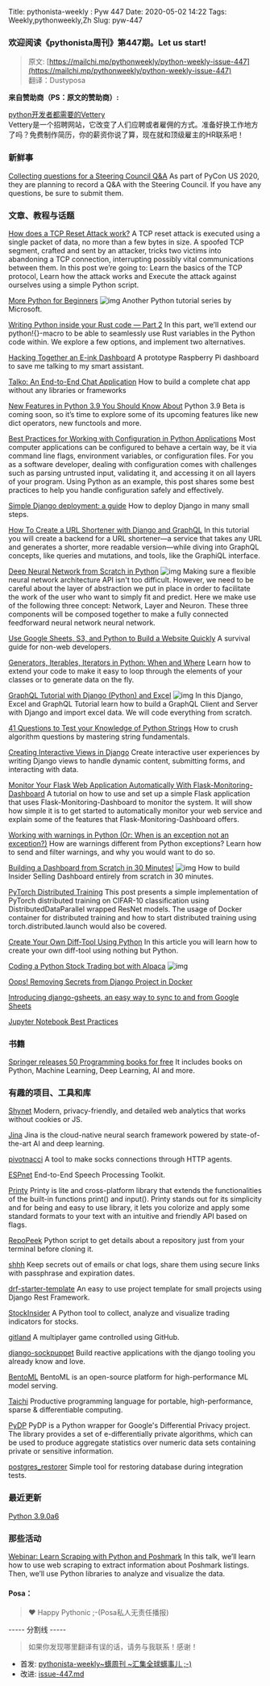 Title: pythonista-weekly : Pyw 447
Date: 2020-05-02 14:22
Tags: Weekly,pythonweekly,Zh 
Slug: pyw-447

### 欢迎阅读《pythonista周刊》第447期。Let us start!


>原文: [https://mailchi.mp/pythonweekly/python-weekly-issue-447](https://mailchi.mp/pythonweekly/python-weekly-issue-447)  
>翻译：Dustyposa

**来自赞助商（PS：原文的赞助商）:**

[python开发者都需要的Vettery](https://www.vettery.com/tech?utm_source=newsletter&utm_medium=pythonweekly&utm_term=tech&utm_content=grouped&utm_campaign=ad-77579)  
Vettery是一个招聘网站，它改变了人们应聘或者雇佣的方式。准备好换工作地方了吗？免费制作简历，你的薪资你说了算，现在就和顶级雇主的HR联系吧！

### 新鲜事

[Collecting questions for a Steering Council Q&A](https://discuss.python.org/t/collecting-questions-for-a-steering-council-q-a/4010)
As part of PyCon US 2020, they are planning to record a Q&A with the Steering Council. If you have any questions, be sure to submit them.

### 文章、教程与话题


[How does a TCP Reset Attack work?](https://robertheaton.com/2020/04/27/how-does-a-tcp-reset-attack-work/)
A TCP reset attack is executed using a single packet of data, no more than a few bytes in size. A spoofed TCP segment, crafted and sent by an attacker, tricks two victims into abandoning a TCP connection, interrupting possibly vital communications between them. In this post we’re going to: Learn the basics of the TCP protocol, Learn how the attack works and Execute the attack against ourselves using a simple Python script.

[More Python for Beginners](https://www.youtube.com/playlist?list=PLlrxD0HtieHiXd-nEby-TMCoUNwhbLUnj) ![img](https://mcusercontent.com/e2e180baf855ac797ef407fc7/images/af76283a-6e65-436c-967a-900427cf6399.png)
Another Python tutorial series by Microsoft.

[Writing Python inside your Rust code — Part 2](https://blog.m-ou.se/writing-python-inside-rust-2/)
In this part, we’ll extend our python!{}-macro to be able to seamlessly use Rust variables in the Python code within. We explore a few options, and implement two alternatives.

[Hacking Together an E-ink Dashboard](https://healeycodes.com/hacking-together-an-e-ink-dashboard/)
A prototype Raspberry Pi dashboard to save me talking to my smart assistant.

[Talko: An End-to-End Chat Application](https://t.co/WLdF2Cmcnr)
How to build a complete chat app without any libraries or frameworks

[New Features in Python 3.9 You Should Know About](https://martinheinz.dev/blog/21) 
Python 3.9 Beta is coming soon, so it’s time to explore some of its upcoming features like new dict operators, new functools and more.

[Best Practices for Working with Configuration in Python Applications](https://tech.preferred.jp/en/blog/working-with-configuration-in-python/)
Most computer applications can be configured to behave a certain way, be it via command line flags, environment variables, or configuration files. For you as a software developer, dealing with configuration comes with challenges such as parsing untrusted input, validating it, and accessing it on all layers of your program. Using Python as an example, this post shares some best practices to help you handle configuration safely and effectively.

[Simple Django deployment: a guide](https://mattsegal.dev/simple-django-deployment.html)
How to deploy Django in many small steps.

[How To Create a URL Shortener with Django and GraphQL](https://www.digitalocean.com/community/tutorials/how-to-create-a-url-shortener-with-django-and-graphql)
In this tutorial you will create a backend for a URL shortener—a service that takes any URL and generates a shorter, more readable version—while diving into GraphQL concepts, like queries and mutations, and tools, like the GraphiQL interface.

[Deep Neural Network from Scratch in Python](https://www.youtube.com/watch?v=b_w4eEiogaE) ![img](https://mcusercontent.com/e2e180baf855ac797ef407fc7/images/af76283a-6e65-436c-967a-900427cf6399.png)
Making sure a flexible neural network architecture API isn't too difficult. However, we need to be careful about the layer of abstraction we put in place in order to facilitate the work of the user who want to simply fit and predict. Here we make use of the following three concept: Network, Layer and Neuron. These three components will be composed together to make a fully connected feedforward neural network neural network.

[Use Google Sheets, S3, and Python to Build a Website Quickly](https://t.co/kvkzPGbkeV)
A survival guide for non-web developers.

[Generators, Iterables, Iterators in Python: When and Where](https://www.pythonforthelab.com/blog/generators-iterables-iterators-python-when-and-where/)
Learn how to extend your code to make it easy to loop through the elements of your classes or to generate data on the fly.

[GraphQL Tutorial with Django (Python) and Excel](https://www.youtube.com/watch?v=nPQE5B51DQ8) ![img](https://mcusercontent.com/e2e180baf855ac797ef407fc7/images/af76283a-6e65-436c-967a-900427cf6399.png)
In this Django, Excel and GraphQL Tutorial  learn how to build a GraphQL Client and Server with Django and import excel data. We will code everything from scratch.

[41 Questions to Test your Knowledge of Python Strings](https://t.co/HkQ4FbffhD)
How to crush algorithm questions by mastering string fundamentals.

[Creating Interactive Views in Django](https://hackersandslackers.com/creating-django-views/) 
Create interactive user experiences by writing Django views to handle dynamic content, submitting forms, and interacting with data.

[Monitor Your Flask Web Application Automatically With Flask-Monitoring-Dashboard](https://t.co/mUQTNhMNaG)
A tutorial on how to use and set up a simple Flask application that uses Flask-Monitoring-Dashboard to monitor the system. It will show how simple it is to get started to automatically monitor your web service and explain some of the features that Flask-Monitoring-Dashboard offers.

[Working with warnings in Python (Or: When is an exception not an exception?)](https://lerner.co.il/2020/04/27/working-with-warnings-in-python/)
How are warnings different from Python exceptions? Learn how to send and filter warnings, and why you would want to do so.

[Building a Dashboard from Scratch in 30 Minutes!](https://www.youtube.com/watch?v=SnzwO4vEkJE) ![img](https://mcusercontent.com/e2e180baf855ac797ef407fc7/images/af76283a-6e65-436c-967a-900427cf6399.png)
How to build Insider Selling Dashboard entirely from scratch in 30 minutes.

[PyTorch Distributed Training](https://leimao.github.io/blog/PyTorch-Distributed-Training/)
This post presents a simple implementation of PyTorch distributed training on CIFAR-10 classification using DistributedDataParallel wrapped ResNet models. The usage of Docker container for distributed training and how to start distributed training using torch.distributed.launch would also be covered.

[Create Your Own Diff-Tool Using Python](https://florian-dahlitz.de/blog/create-your-own-diff-tool-using-python)
In this article you will learn how to create your own diff-tool using nothing but Python.

[Coding a Python Stock Trading bot with Alpaca](https://www.youtube.com/watch?v=9R7pCh4yCm8) ![img](https://mcusercontent.com/e2e180baf855ac797ef407fc7/images/af76283a-6e65-436c-967a-900427cf6399.png)

[Oops! Removing Secrets from Django Project in Docker](https://startcodingnow.com/removing-secrets-from-django-project-in-docker)

[Introducing django-gsheets, an easy way to sync to and from Google Sheets](https://labs.meanpug.com/sync-data-to-and-from-google-sheets-with-django-gsheets)

[Jupyter Notebook Best Practices](https://levelup.gitconnected.com/jupyter-notebook-best-practices-fc326eb5cd22)



### 书籍

[Springer releases 50 Programming books for free](https://link.springer.com/search/page/1?facet-discipline="Computer+Science"&package=mat-covid19_textbooks&facet-language="En"&facet-content-type="Book")
It includes books on Python, Machine Learning, Deep Learning, AI and more.

### 有趣的项目、工具和库


[Shynet](https://github.com/milesmcc/shynet)
Modern, privacy-friendly, and detailed web analytics that works without cookies or JS.

[Jina](https://github.com/jina-ai/jina) 
Jina is the cloud-native neural search framework powered by state-of-the-art AI and deep learning.

[pivotnacci](https://github.com/blackarrowsec/pivotnacci)
A tool to make socks connections through HTTP agents.

[ESPnet](https://github.com/espnet/espnet)
End-to-End Speech Processing Toolkit.

[Printy](https://github.com/edraobdu/printy)
Printy is lite and cross-platform library that extends the functionalities of the built-in functions print() and input(). Printy stands out for its simplicity and for being and easy to use library, it lets you colorize and apply some standard formats to your text with an intuitive and friendly API based on flags.

[RepoPeek](https://github.com/sameera-madushan/RepoPeek)
Python script to get details about a repository just from your terminal before cloning it.

[shhh](https://github.com/smallwat3r/shhh)
Keep secrets out of emails or chat logs, share them using secure links with passphrase and expiration dates.

[drf-starter-template](https://github.com/nishantwrp/drf-starter-template)
An easy to use project template for small projects using Django Rest Framework.

[StockInsider](https://github.com/charlesdong1991/StockInsider)
A Python tool to collect, analyze and visualize trading indicators for stocks.

[gitland](https://github.com/programical/gitland)
A multiplayer game controlled using GitHub.

[django-sockpuppet](https://github.com/jonathan-s/django-sockpuppet)
Build reactive applications with the django tooling you already know and love. 

[BentoML](https://github.com/bentoml/BentoML) 
BentoML is an open-source platform for high-performance ML model serving.

[Taichi](https://github.com/taichi-dev/taichi) 
Productive programming language for portable, high-performance, sparse & differentiable computing.

[PyDP](https://github.com/OpenMined/PyDP) 
PyDP is a Python wrapper for Google's Differential Privacy project. The library provides a set of e-differentially private algorithms, which can be used to produce aggregate statistics over numeric data sets containing private or sensitive information.

[postgres_restorer](https://github.com/pyux/postgres_restorer)
Simple tool for restoring database during integration tests.

### 最近更新

[Python 3.9.0a6](https://mail.python.org/archives/list/python-committers@python.org/message/JJWIXYICQHCEFCJCCXVSWTP5O67UVCQC/)

### 那些活动

[Webinar: Learn Scraping with Python and Poshmark](https://my.demio.com/ref/jjUDGs9tqIYdFYiS)
In this talk, we’ll learn how to use web scraping to extract information about Poshmark listings. Then, we’ll use Python libraries to analyze and visualize the data.

#### Posa：

> ❤️ Happy Pythonic ;-(Posa私人无责任播报)  

----- 分割线 -----

> 如果你发现哪里翻译有误的话，请务与我联系！感谢！




- 首发: [pythonista-weekly~蠎周刊 ~汇集全球蠎事儿 ;-)](http://weekly.pychina.org/python-weekly/pyw-447.html)
- 改进: [issue-447.md](https://github.com/PyChina/weekly/blob/master/content/python-weekly/issue%23447.md)


